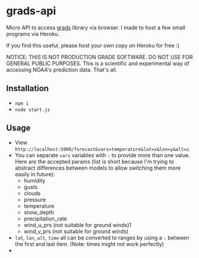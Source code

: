 # grads-api

Micro API to access [grads](https://github.com/kylehotchkiss.grads) library via browser. I made to host a few small programs via Heroku.

If you find this useful, please host your own copy on Heroku for free :)

NOTICE: THIS IS NOT PRODUCTION GRADE SOFTWARE. DO NOT USE FOR GENERAL PUBLIC PURPOSES. This is a scientific and experimental way of accessing NOAA's prediction data. That's all.

## Installation

* `npm i`
* `node start.js`

## Usage

* View `http://localhost:5000/forecast&vars=temperature&lat=x&lon=y&alt=z`.
* You can separate `vars` variables with `:` to provide more than one value. Here are the accepted params (list is short because I'm trying to abstract differences between models to allow switching them more easily in future):
  * humidity
  * gusts
  * clouds
  * pressure
  * temperature
  * snow_depth
  * precipitation_rate
  * wind_u_prs (not suitable for ground winds)1
  * wind_v_prs (not suitable for ground winds)
* `lat`, `lon`, `alt`, `time` all can be converted to ranges by using a `:` between the first and last item. (Note: times might not work perfectly)
*

